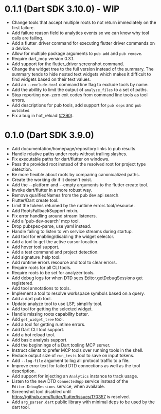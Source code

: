# 0.1.1 (Dart SDK 3.10.0) - WIP

* Change tools that accept multiple roots to not return immediately on the first
  failure.
* Add failure reason field to analytics events so we can know why tool calls are
  failing.
* Add a flutter_driver command for executing flutter driver commands on a device.
* Allow for multiple package arguments to `pub add` and `pub remove`.
* Require dart_mcp version 0.3.1.
* Add support for the flutter_driver screenshot command.
* Change the widget tree to the full version instead of the summary. The summary
  tends to hide nested text widgets which makes it difficult to find widgets
  based on their text values.
* Add an `--exclude-tool` command line flag to exclude tools by name.
* Add the abillity to limit the output of `analyze_files` to a set of paths.
* Stop reporting non-zero exit codes from command line tools as tool errors.
* Add descriptions for pub tools, add support for `pub deps` and `pub outdated`.
* Fix a bug in hot_reload ([#290](https://github.com/dart-lang/ai/issues/290)).

# 0.1.0 (Dart SDK 3.9.0)

* Add documentation/homepage/repository links to pub results.
* Handle relative paths under roots without trailing slashes.
* Fix executable paths for dart/flutter on windows.
* Pass the provided root instead of the resolved root for project type detection.
* Be more flexible about roots by comparing canonicalized paths.
* Create the working dir if it doesn't exist.
* Add the --platform and --empty arguments to the flutter create tool.
* Invoke dart/flutter in a more robust way.
* Remove qualifiedNames from the pub dev api search.
* Flutter/Dart create tool.
* Limit the tokens returned by the runtime errors tool/resource.
* Add RootsFallbackSupport mixin.
* Fix error handling around stream listeners.
* Add a 'pub-dev-search' mcp tool.
* Drop pubspec-parse, use yaml instead.
* Handle failing to listen to vm service streams during startup.
* Add tool for enabling/disabling the widget selector.
* Add a tool to get the active cursor location.
* Add hover tool support.
* Add a test command and project detection.
* Add signature_help tool.
* Add runtime errors resource and tool to clear errors.
* Require roots for all CLI tools.
* Require roots to be set for analyzer tools.
* Add debug logs for when DTD sees Editor.getDebugSessions get registered.
* Add tool annotations to tools.
* Implement a tool to resolve workspace symbols based on a query.
* Add a dart pub tool.
* Update analyze tool to use LSP, simplify tool.
* Add tool for getting the selected widget.
* Handle missing roots capability better.
* Add `get_widget_tree` tool.
* Add a tool for getting runtime errors.
* Add Dart CLI tool support.
* Add a hot reload tool.
* Add basic analysis support.
* Add the beginnings of a Dart tooling MCP server.
* Instruct clients to prefer MCP tools over running tools in the shell.
* Reduce output size of `run_tests` tool to save on input tokens.
* Add `--log-file` argument to log all protocol traffic to a file.
* Improve error text for failed DTD connections as well as the tool description.
* Add support for injecting an `Analytics` instance to track usage.
* Listen to the new DTD `ConnectedApp` service instead of the `Editor.DebugSessions`
  service, when available.
* Screenshot tool disabled until
  https://github.com/flutter/flutter/issues/170357 is resolved.
* Add `arg_parser.dart` public library with minimal deps to be used by the dart tool.
